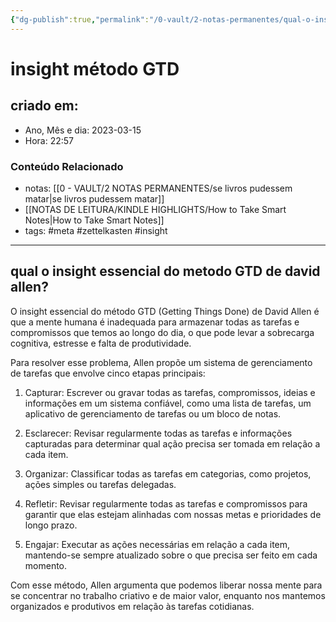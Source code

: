 ```yaml
---
{"dg-publish":true,"permalink":"/0-vault/2-notas-permanentes/qual-o-insight-essencial-do-metodo-gtd-de-david-allen/","tags":["permanente","meta","zettelkasten","insight"],"dgHomeLink":true,"dgShowLocalGraph":true,"dgShowFileTree":true,"dgEnableSearch":true}
---
```


# insight método GTD

## criado em: 

- Ano, Mês e dia: 2023-03-15
- Hora: 22:57

### Conteúdo Relacionado

- notas:  [[0 - VAULT/2 NOTAS PERMANENTES/se livros pudessem matar\|se livros pudessem matar]]
- [[NOTAS DE LEITURA/KINDLE HIGHLIGHTS/How to Take Smart Notes\|How to Take Smart Notes]]
- tags: #meta #zettelkasten #insight 

---

## qual o insight essencial do metodo GTD de david allen?

O insight essencial do método GTD (Getting Things Done) de David Allen é que a mente humana é inadequada para armazenar todas as tarefas e compromissos que temos ao longo do dia, o que pode levar a sobrecarga cognitiva, estresse e falta de produtividade.

Para resolver esse problema, Allen propõe um sistema de gerenciamento de tarefas que envolve cinco etapas principais:

1. Capturar: Escrever ou gravar todas as tarefas, compromissos, ideias e informações em um sistema confiável, como uma lista de tarefas, um aplicativo de gerenciamento de tarefas ou um bloco de notas.
    
2. Esclarecer: Revisar regularmente todas as tarefas e informações capturadas para determinar qual ação precisa ser tomada em relação a cada item.
    
3. Organizar: Classificar todas as tarefas em categorias, como projetos, ações simples ou tarefas delegadas.
    
4. Refletir: Revisar regularmente todas as tarefas e compromissos para garantir que elas estejam alinhadas com nossas metas e prioridades de longo prazo.
    
5. Engajar: Executar as ações necessárias em relação a cada item, mantendo-se sempre atualizado sobre o que precisa ser feito em cada momento.

Com esse método, Allen argumenta que podemos liberar nossa mente para se concentrar no trabalho criativo e de maior valor, enquanto nos mantemos organizados e produtivos em relação às tarefas cotidianas.